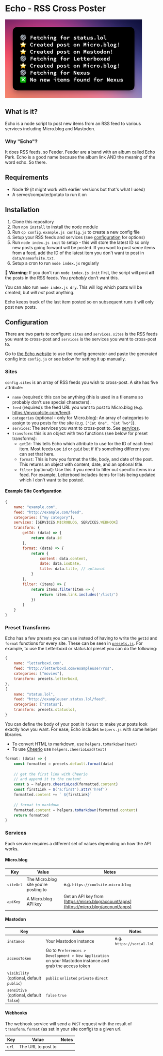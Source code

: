 # Echo - RSS Cross Poster

![Echo screenshot](screenshot.png)

## What is it?

Echo is a node script to post new items from an RSS feed to various services including Micro.blog and Mastodon.

### Why "Echo"?

It does RSS feeds, so Feeder. Feeder are a band with an album called Echo Park. Echo is a good name because the album link AND the meaning of the word echo. So there.

## Requirements

- Node 19 (it might work with earlier versions but that's what I used)
- A server/computer/potato to run it on

## Installation

1. Clone this repository
2. Run `npm install` to install the node module
3. Run `cp config.example.js config.js` to create a new config file
4. Setup your RSS feeds and services (see [configuration](#configuration) for options)
5. Run `node index.js init` to setup - this will store the latest ID so only new posts going forward will be posted. If you want to post _some_ items from a feed, add the ID of the latest item you don't want to post in `data/nameofsite.txt`.
6. Setup a cron to run `node index.js` regularly

🚨 **Warning**: If you don't run `node index.js init` first, the script will post **all** the posts in the RSS feeds. You _probably_ don't want this.

You can also run `node index.js dry`. This will log which posts will be created, but _will not_ post anything.

Echo keeps track of the last item posted so on subsequent runs it will only post new posts.

## Configuration

There are two parts to configure: `sites` and `services`. `sites` is the RSS feeds you want to cross-post and `services` is the services you want to cross-post to.

Go to [the Echo website](https://echo.rknight.me) to use the config generator and paste the generated config into `config.js` or see below for setting it up manually.

### Sites

`config.sites` is an array of RSS feeds you wish to cross-post. A site has five attribute:

- `name` (required): this can be anything (this is used in a filename so probably don't use special characters).
- `feed` (required): the feed URL you want to post to Micro.blog (e.g. <https://mycoolsite.com/feed>).
- `categories` (optional - only for Micro.blog): An array of categories to assign to you posts for the site (e.g. `["Cat One", "Cat Two"]`).
- `services`: The services you want to cross-post to. See [services](#services).
- `transform`: this is an object with two functions (see below for preset transforms):
  - `getId`: This tells Echo which attribute to use for the ID of each feed item. Most feeds use `id` or `guid` but if it's something different you can set that here.
  - `format`: This is how you format the title, body, and date of the post. This returns an object with content, date, and an optional title.
  - `filter` (optional): Use this if you need to filter out specific items in a feed. For example, Letterboxd includes items for lists being updated which I don't want to be posted.

#### Example Site Configuration

```js
{
    name: "example.com",
    feed: "http://example.com/feed",
    categories: ["my category"],
    services: [SERVICES.MICROBLOG, SERVICES.WEBHOOK]
    transform: {
        getId: (data) => {
            return data.id
        },
        format: (data) => {
            return {
                content: data.content,
                date: data.isoDate,
                title: data.title, // optional
            }
        },
        filter: (items) => {
            return items.filter(item => {
                return !item.link.includes('/list/')
            })
        }
    }
}
```

### Preset Transforms

Echo has a few presets you can use instead of having to write the `getId` and `format` functions for every site. These can be seen in [`presets.js`](presets.js). For example, to use the Letterboxd or status.lol preset you can do the following:

```js
{
    name: "letterboxd.com",
    feed: "http://letterboxd.com/exampleuser/rss",
    categories: ["movies"],
    transform: presets.letterboxd,
},
{
    name: "status.lol",
    feed: "http://exampleuser.status.lol/feed",
    categories: ["status"],
    transform: presets.statuslol,
}
```

You can define the body of your post in `format` to make your posts look exactly how you want. For ease, Echo includes `helpers.js` with some helper libraries.

- To convert HTML to markdown, use `helpers.toMarkdown(text)`
- To use [Cheerio](https://cheerio.js.org/) use `helpers.cheerioLoad(text)`

```js
format: (data) => {
    const formatted = presets.default.format(data)
    
    // get the first link with Cheerio 
    // and append it to the content
    const $ = helpers.cheerioLoad(formatted.content)
    const firstLink = $('a:first').attr('href')
    formatted.content += ` ${firstLink}`

    // format to markdown
    formatted.content = helpers.toMarkdown(formatted.content)
    return formatted
}
```

### Services

Each service requires a different set of values depending on how the API works.

#### Micro.blog

|Key|Value|Notes|
|---|---|---|
|`siteUrl`|The Micro.blog site you're posting to|e.g. `https://coolsite.micro.blog`|
|`apiKey`|A Micro.blog API key|Get an API key from [https://micro.blog/account/apps](https://micro.blog/account/apps)|

#### Mastodon

|Key|Value|Notes|
|---|---|---|
|`instance`|Your Mastodon instance|e.g. `https://social.lol`|
|`accessToken`|Go to `Preferences > Development > New Application` on your Mastodon instance and grab the access token|
|`visibility` (optional, default `public`)|`public` `unlisted` `private` `direct`|
|`sensitive` (optional, default `false`)|`false` `true`|

#### Webhooks

The webhook service will send a `POST` request with the result of `transform.format` (as set in your site config) to a given url.

|Key|Value|Notes|
|---|---|---|
|`url`|The URL to post to|
